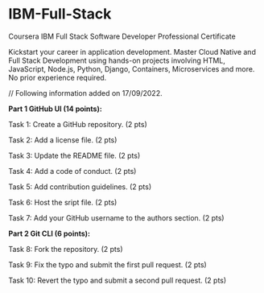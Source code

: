 # IBM-Full-Stack
Coursera IBM Full Stack Software Developer Professional Certificate

Kickstart your career in application development. Master Cloud Native and Full Stack Development using hands-on projects involving HTML, JavaScript, Node.js, Python, Django, Containers, Microservices and more. No prior experience required.

// Following information added on 17/09/2022.

**Part 1 GitHub UI (14 points):**

Task 1: Create a GitHub repository. (2 pts)

Task 2: Add a license file. (2 pts)

Task 3: Update the README file. (2 pts)

Task 4: Add a code of conduct. (2 pts)

Task 5: Add contribution guidelines. (2 pts)

Task 6: Host the sript file. (2 pts)

Task 7:  Add your GitHub username to the authors section. (2 pts)


**Part 2 Git CLI (6 points):**

Task 8: Fork the  repository. (2 pts)

Task 9: Fix the typo and submit the first pull request. (2 pts)

Task 10: Revert the typo and submit a second pull request. (2 pts)

